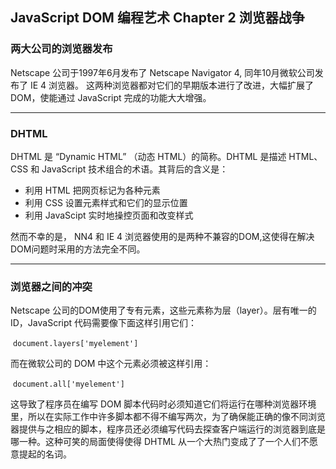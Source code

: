 ## JavaScript DOM 编程艺术 Chapter 2 浏览器战争

### 两大公司的浏览器发布

Netscape 公司于1997年6月发布了 Netscape Navigator 4, 同年10月微软公司发布了 IE 4 浏览器。 这两种浏览器都对它们的早期版本进行了改进，大幅扩展了DOM，使能通过 JavaScript 完成的功能大大增强。

---
### DHTML

DHTML 是 “Dynamic HTML” （动态 HTML）的简称。DHTML 是描述 HTML、CSS 和 JavaScript 技术组合的术语。其背后的含义是：

- 利用 HTML 把网页标记为各种元素
- 利用 CSS 设置元素样式和它们的显示位置
- 利用 JavaScipt 实时地操控页面和改变样式

然而不幸的是， NN4 和 IE 4 浏览器使用的是两种不兼容的DOM,这使得在解决DOM问题时采用的方法完全不同。

---

### 浏览器之间的冲突

Netscape 公司的DOM使用了专有元素，这些元素称为层（layer）。层有唯一的ID，JavaScript 代码需要像下面这样引用它们：

​            `document.layers['myelement']`

而在微软公司的 DOM 中这个元素必须被这样引用：

​            `document.all['myelement']`

这导致了程序员在编写 DOM 脚本代码时必须知道它们将运行在哪种浏览器环境里，所以在实际工作中许多脚本都不得不编写两次，为了确保能正确的像不同浏览器提供与之相应的脚本，程序员还必须编写代码去探查客户端运行的浏览器到底是哪一种。这种可笑的局面使得使得 DHTML 从一个大热门变成了了一个人们不愿意提起的名词。



